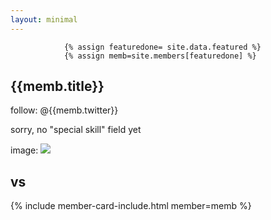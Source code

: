```yaml
---
layout: minimal
---
```


                {% assign featuredone= site.data.featured %} 
                {% assign memb=site.members[featuredone] %}
## {{memb.title}}

follow: @{{memb.twitter}}

sorry, no "special skill" field yet

image: <img src="{{memb.avatar}}">

## vs

 {% include member-card-include.html member=memb %} 
 


